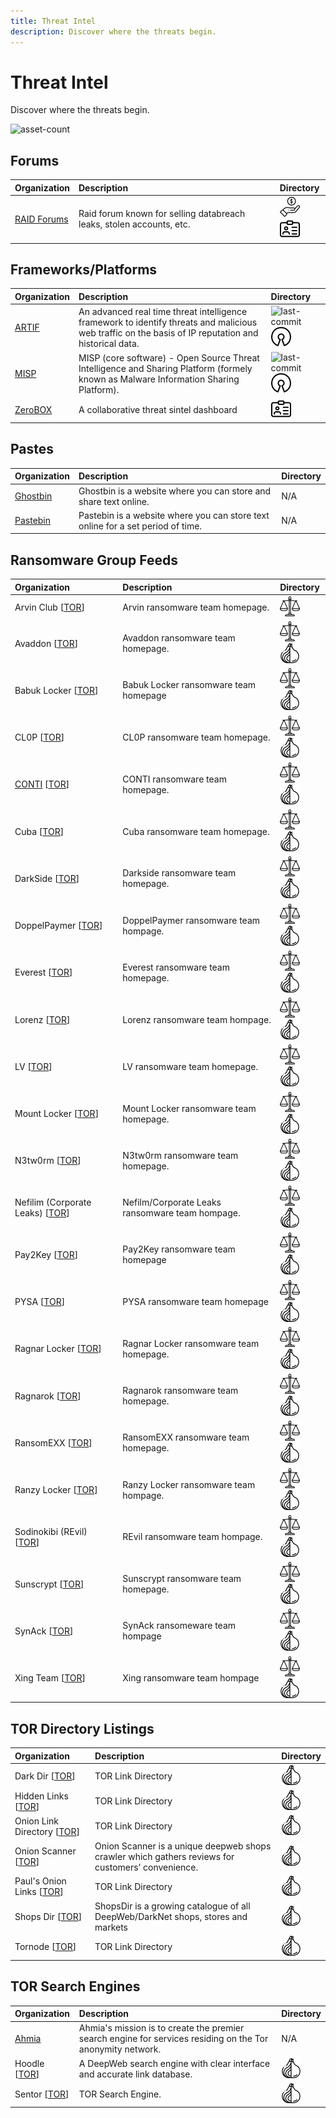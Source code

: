 ```yaml
---
title: Threat Intel
description: Discover where the threats begin.
---
```


# Threat Intel

Discover where the threats begin.

![asset-count](https://img.shields.io/badge/Tools%20%26%20Resources%20Available-40-A65F5F?style=for-the-badge)

## Forums

| Organization | Description | Directory |
| :--- | :--- | :--- |
| [RAID Forums](https://raidforums.com/Forum-Leaks-Market) | Raid forum known for selling databreach leaks, stolen accounts, etc. | ![freemium-service](../../assets/img/icons/freemium.png) ![register-profile](../../assets/img/icons/registration.png) |

## Frameworks/Platforms

| Organization | Description | Directory |
| :--- | :--- | :--- |
| [ARTIF](https://github.com/CRED-CLUB/ARTIF) | An advanced real time threat intelligence framework to identify threats and malicious web traffic on the basis of IP reputation and historical data. | ![last-commit](https://img.shields.io/github/last-commit/CRED-CLUB/ARTIF?color=a65f5f&style=flat-square) ![opensource](../../assets/img/icons/open-source.png) |
| [MISP](https://github.com/MISP/MISP) | MISP \(core software\) - Open Source Threat Intelligence and Sharing Platform \(formely known as Malware Information Sharing Platform\). | ![last-commit](https://img.shields.io/github/last-commit/MISP/MISP?color=a65f5f&style=flat-square) ![opensource](../../assets/img/icons/open-source.png) |
| [ZeroBOX]( https://box.zero.camp/) | A collaborative threat sintel dashboard | ![register-profile](../../assets/img/icons/registration.png) |

## Pastes

| Organization | Description | Directory |
| :--- | :--- | :--- |
| [Ghostbin](https://ghostbin.com/) | Ghostbin is a website where you can store and share text online. | N/A |
| [Pastebin](https://pastebin.com/) | Pastebin is a website where you can store text online for a set period of time. | N/A |

## Ransomware Group Feeds

| Organization | Description | Directory |
| :--- | :--- | :--- |
| Arvin Club \[[TOR](http://3kp6j22pz3zkv76yutctosa6djpj4yib2icvdqxucdaxxedumhqicpad.onion/)\] | Arvin ransomware team homepage. | ![legal](../../assets/img/icons/legal.png) |
| Avaddon \[[TOR](http://avaddongun7rngel.onion)\] | Avaddon ransomware team homepage. | ![legal](../../assets/img/icons/legal.png) ![tor-icon](../../assets/img/icons/tor.png) |
| Babuk Locker \[[TOR](http://wavbeudogz6byhnardd2lkp2jafims3j7tj6k6qnywchn2csngvtffqd.onion/)\] | Babuk Locker ransomware team homepage | ![legal](../../assets/img/icons/legal.png) ![tor-icon](../../assets/img/icons/tor.png) |
| CL0P \[[TOR](http://ekbgzchl6x2ias37.onion/)\] | CL0P ransomware team homepage. | ![legal](../../assets/img/icons/legal.png) ![tor-icon](../../assets/img/icons/tor.png) |
| [CONTI](https://continews.icu/) \[[TOR](http://continewsnv5otx5kaoje7krkto2qbu3gtqef22mnr7eaxw3y6ncz3ad.onion)\] | CONTI ransomware team homepage. | ![legal](../../assets/img/icons/legal.png) ![tor-icon](../../assets/img/icons/tor.png) |
| Cuba \[[TOR](http://cuba4mp6ximo2zlo.onion/)\] | Cuba ransomware team homepage. | ![legal](../../assets/img/icons/legal.png) ![tor-icon](../../assets/img/icons/tor.png) |
| DarkSide \[[TOR](http://darksidc3iux462n6yunevoag52ntvwp6wulaz3zirkmh4cnz6hhj7id.onion/)\] | Darkside ransomware team homepage. | ![legal](../../assets/img/icons/legal.png) ![tor-icon](../../assets/img/icons/tor.png) |
| DoppelPaymer \[[TOR](http://hpoo4dosa3x4ognfxpqcrjwnsigvslm7kv6hvmhh2yqczaxy3j6qnwad.onion/)\] | DoppelPaymer ransomware team hompage. | ![legal](../../assets/img/icons/legal.png) ![tor-icon](../../assets/img/icons/tor.png) |
| Everest \[[TOR](http://ransomocmou6mnbquqz44ewosbkjk3o5qjsl3orawojexfook2j7esad.onion/)\] | Everest ransomware team homepage. | ![legal](../../assets/img/icons/legal.png) ![tor-icon](../../assets/img/icons/tor.png) |
| Lorenz \[[TOR](http://lorenzmlwpzgxq736jzseuterytjueszsvznuibanxomlpkyxk6ksoyd.onion/)\] | Lorenz ransomware team hompage. | ![legal](../../assets/img/icons/legal.png) ![tor-icon](../../assets/img/icons/tor.png) |
| LV \[[TOR](http://rbvuetuneohce3ouxjlbxtimyyxokb4btncxjbo44fbgxqy7tskinwad.onion/)\] | LV ransomware team homepage. | ![legal](../../assets/img/icons/legal.png) ![tor-icon](../../assets/img/icons/tor.png) |
| Mount Locker \[[TOR](http://mountnewsokhwilx.onion)\] | Mount Locker ransomware team homepage. | ![legal](../../assets/img/icons/legal.png) ![tor-icon](../../assets/img/icons/tor.png) |
| N3tw0rm \[[TOR](http://n3twormruynhn3oetmxvasum2miix2jgg56xskdoyihra4wthvlgyeyd.onion/)\] | N3tw0rm ransomware team homepage. | ![legal](../../assets/img/icons/legal.png) ![tor-icon](../../assets/img/icons/tor.png) |
| Nefilim \(Corporate Leaks\) \[[TOR](http://edteebo2w2bvwewbjb5wgwxksuwqutbg3lk34ln7jpf3obhy4cvkbuqd.onion/)\] | Nefilm/Corporate Leaks ransomware team hompage. | ![legal](../../assets/img/icons/legal.png) ![tor-icon](../../assets/img/icons/tor.png) |
| Pay2Key \[[TOR](http://pay2key2zkg7arp3kv3cuugdaqwuesifnbofun4j6yjdw5ry7zw2asid.onion/)\] | Pay2Key ransomware team homepage | ![legal](../../assets/img/icons/legal.png) ![tor-icon](../../assets/img/icons/tor.png) |
| PYSA \[[TOR](http://pysa2bitc5ldeyfak4seeruqymqs4sj5wt5qkcq7aoyg4h2acqieywad.onion/)\] | PYSA ransomware team homepage | ![legal](../../assets/img/icons/legal.png) ![tor-icon](../../assets/img/icons/tor.png) |
| Ragnar Locker \[[TOR](http://p6o7m73ujalhgkiv.onion/)\] | Ragnar Locker ransomware team homepage. | ![legal](../../assets/img/icons/legal.png) ![tor-icon](../../assets/img/icons/tor.png) |
| Ragnarok \[[TOR](http://wobpitin77vdsdiswr43duntv6eqw4rvphedutpaxycjdie6gg3binad.onion/)\] | Ragnarok ransomware team homepage. | ![legal](../../assets/img/icons/legal.png) ![tor-icon](../../assets/img/icons/tor.png) |
| RansomEXX \[[TOR](http://rnsm777cdsjrsdlbs4v5qoeppu3px6sb2igmh53jzrx7ipcrbjz5b2ad.onion/)\] | RansomEXX ransomware team homepage. | ![legal](../../assets/img/icons/legal.png) ![tor-icon](../../assets/img/icons/tor.png) |
| Ranzy Locker \[[TOR](http://37rckgo66iydpvgpwve7b2el5q2zhjw4tv4lmyewufnpx4lhkekxkoqd.onion/)\] | Ranzy Locker ransomware team hompage. | ![legal](../../assets/img/icons/legal.png) ![tor-icon](../../assets/img/icons/tor.png) |
| Sodinokibi \(REvil\) \[[TOR](http://dnpscnbaix6nkwvystl3yxglz7nteicqrou3t75tpcc5532cztc46qyd.onion)\] | REvil ransomware team hompage. | ![legal](../../assets/img/icons/legal.png) ![tor-icon](../../assets/img/icons/tor.png) |
| Sunscrypt \[[TOR](http://nbzzb6sa6xuura2z.onion/)\] | Sunscrypt ransomware team homepage. | ![legal](../../assets/img/icons/legal.png) ![tor-icon](../../assets/img/icons/tor.png) |
| SynAck \[[TOR](http://xqkz2rmrqkeqf6sjbrb47jfwnqxcd4o2zvaxxzrpbh2piknms37rw2ad.onion/index.html)\] | SynAck ransomeware team hompage | ![legal](../../assets/img/icons/legal.png) ![tor-icon](../../assets/img/icons/tor.png) |
| Xing Team \[[TOR](http://xingnewj6m4qytljhfwemngm7r7rogrindbq7wrfeepejgxc3bwci7qd.onion/)\] | Xing ransomware team hompage | ![legal](../../assets/img/icons/legal.png) ![tor-icon](../../assets/img/icons/tor.png) |

## TOR Directory Listings

| Organization | Description | Directory |
| :--- | :--- | :--- |
| Dark Dir \[[TOR](http://l7vh56hxm3t4tzy75nxzducszppgi45fyx2wy6chujxb2rhy7o5r62ad.onion)\] | TOR Link Directory | ![tor-icon](../../assets/img/icons/tor.png) |
| Hidden Links \[[TOR](http://wclekwrf2aclunlmuikf2bopusjfv66jlhwtgbiycy5nw524r6ngioid.onion/)\] | TOR Link Directory | ![tor-icon](../../assets/img/icons/tor.png) |
| Onion Link Directory \[[TOR](http://torlinkszegvxqb6.onion/)\] | TOR Link Directory | ![tor-icon](../../assets/img/icons/tor.png) |
| Onion Scanner \[[TOR](http://4r4zaei5qa7qq5ha.onion/)\] | Onion Scanner is a unique deepweb shops crawler which gathers reviews for customers’ convenience. | ![tor-icon](../../assets/img/icons/tor.png) |
| Paul's Onion Links \[[TOR](http://paullzqj3ntil7vyar3gxeks7bz5haiteeehz5vdk5fadvtto7q7liid.onion/)\] | TOR Link Directory | ![tor-icon](../../assets/img/icons/tor.png) |
| Shops Dir \[[TOR](http://vxmua4uvg7vp5ssnvx5gexrr2nxso3wwvjwagdub67vcombj4kf4i4qd.onion/)\] | ShopsDir is a growing catalogue of all DeepWeb/DarkNet shops, stores and markets | ![tor-icon](../../assets/img/icons/tor.png) |
| Tornode \[[TOR](http://e6wzjohnxejirqa2sgridvymv2jxhrqdfuyxvoxp3xpqh7kr4kbwpwad.onion/)\] | TOR Link Directory | ![tor-icon](../../assets/img/icons/tor.png) |

## TOR Search Engines

| Organization | Description | Directory |
| :--- | :--- | :--- |
| [Ahmia](https://ahmia.fi/) | Ahmia's mission is to create the premier search engine for services residing on the Tor anonymity network. | N/A |
| Hoodle \[[TOR](http://nr2dvqdot7yw6b5poyjb7tzot7fjrrweb2fhugvytbbio7ijkrvicuid.onion)\] | A DeepWeb search engine with clear interface and accurate link database. | ![tor-icon](../../assets/img/icons/tor.png) |
| Sentor \[[TOR](http://e27slbec2ykiyo26gfuovaehuzsydffbit5nlxid53kigw3pvz6uosqd.onion/index.php)\] | TOR Search Engine. | ![tor-icon](../../assets/img/icons/tor.png) |

